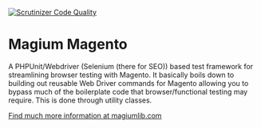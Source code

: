 [![Scrutinizer Code Quality](https://scrutinizer-ci.com/g/magium/MagiumMagento/badges/quality-score.png?b=master)](https://scrutinizer-ci.com/g/magium/MagiumMagento/?branch=master)

# Magium Magento

A PHPUnit/Webdriver (Selenium (there for SEO)) based test framework for streamlining browser testing with Magento.  It basically boils down to building out reusable Web Driver commands for Magento allowing you to bypass much of the boilerplate code that browser/functional testing may require.  This is done through utility classes.

[Find much more information at magiumlib.com](http://www.magiumlib.com/?utm_source=github&utm_medium=website&utm_campaign=social)
